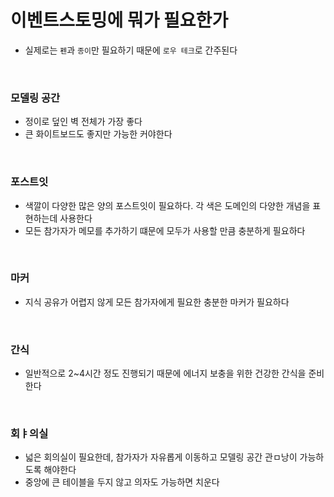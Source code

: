 # 이벤트스토밍에 뭐가 필요한가

- 실제로는 `펜`과 `종이`만 필요하기 때문에 `로우 테크`로 간주된다

<br>

### 모델링 공간

- 정이로 덮인 벽 전체가 가장 좋다
- 큰 화이트보드도 좋지만 가능한 커야한다

<br>

### 포스트잇

- 색깔이 다양한 많은 양의 포스트잇이 필요하다. 각 색은 도메인의 다양한 개념을 표현하는데 사용한다
- 모든 참가자가 메모를 추가하기 떄문에 모두가 사용할 만큼 충분하게 필요하다

<br>

### 마커

- 지식 공유가 어렵지 않게 모든 참가자에게 필요한 충분한 마커가 필요하다

<br>

### 간식

- 일반적으로 2~4시간 정도 진행되기 때문에 에너지 보충을 위한 건강한 간식을 준비한다

<br>

### 회ㅑ의실

- 넓은 회의실이 필요한데, 참가자가 자유롭게 이동하고 모델링 공간 관ㅁ낭이 가능하도록 해야한다
- 중앙에 큰 테이블을 두지 않고 의자도 가능하면 치운다
